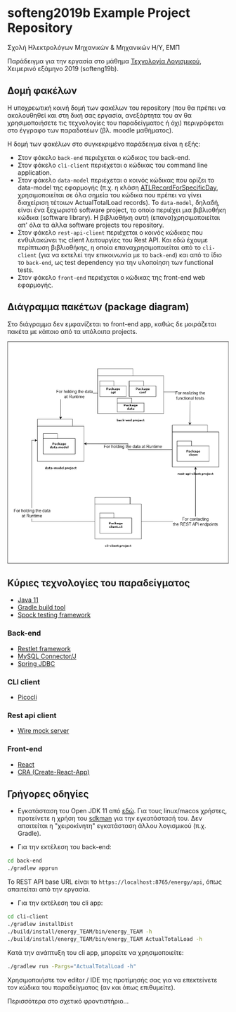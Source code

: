 # softeng2019b Example Project Repository

Σχολή Ηλεκτρολόγων Μηχανικών & Μηχανικών Η/Υ, ΕΜΠ

Παράδειγμα για την εργασία στο μάθημα [Τεχνολογία Λογισμικού](http://courses.softlab.ntua.gr/softeng/2019b/), Χειμερινό εξάμηνο 2019 (softeng19b).

## Δομή φακέλων

Η υποχρεωτική κοινή δομή των φακέλων του repository (που θα πρέπει να ακολουθηθεί και στη δική σας εργασία, ανεξάρτητα του αν θα χρησιμοποιήσετε τις τεχνολογίες του παραδείγματος ή όχι) περιγράφεται στο έγγραφο των παραδοτέων (βλ. moodle μαθήματος). 

Η δομή των φακέλων στο συγκεκριμένο παράδειγμα είναι η εξής:

* Στον φάκελο `back-end` περιέχεται ο κώδικας του back-end.
* Στον φάκελο `cli-client` περιέχεται ο κώδικας του command line application.
* Στον φάκελο `data-model` περιέχεται ο κοινός κώδικας που ορίζει το data-model της εφαρμογής (π.χ. η κλάση [ATLRecordForSpecificDay](data-model/src/main/java/gr/ntua/ece/softeng19b/data/model/ATLRecordForSpecificDay.java), χρησιμοποιείται σε όλα σημεία του κώδικα που πρέπει να γίνει διαχείριση τέτοιων ActualTotalLoad records). To `data-model`, δηλαδή, είναι ένα ξεχωριστό software project, το οποίο περιέχει μια βιβλιοθήκη κώδικα (software library). Η βιβλιοθήκη αυτή (επανα)χρησιμοποιείται απ' όλα τα άλλα software projects του repository.
* Στον φάκελο `rest-api-client` περιέχεται ο κοινός κώδικας που ενθυλακώνει τις client λειτουργίες του Rest API. Και εδώ έχουμε περίπτωση βιβλιοθήκης, η οποία επαναχρησιμοποιείται από το `cli-client` (για να εκτελεί την επικοινωνία με το `back-end`) και από το ίδιο το `back-end`, ως test dependency για την υλοποίηση των functional tests.
* Στον φάκελο `front-end` περιέχεται ο κώδικας της front-end web εφαρμογής.

## Διάγραμμα πακέτων (package diagram)

Στο διάγραμμα δεν εμφανίζεται το front-end app, καθώς δε μοιράζεται πακέτα με κάποιο από τα υπόλοιπα projects.

![diagram](package-diagram.png)

## Κύριες τεχνολογίες του παραδείγματος

* [Java 11](https://docs.oracle.com/en/java/javase/11/)
* [Gradle build tool](https://gradle.org/)
* [Spock testing framework](http://spockframework.org/)

### Back-end

* [Restlet framework](https://restlet.talend.com/documentation/tutorials/2.4/overview)
* [MySQL Connector/J](https://dev.mysql.com/doc/connector-j/8.0/en/)
* [Spring JDBC](https://spring.io/guides/gs/relational-data-access/)

### CLI client

* [Picocli](https://picocli.info)

### Rest api client

* [Wire mock server](http://wiremock.org/)

### Front-end
* [React](https://reactjs.org/)
* [CRA (Create-React-App)](https://create-react-app.dev/)

## Γρήγορες οδηγίες

* Εγκατάσταση του Open JDK 11 από [εδώ](https://adoptopenjdk.net/). Για τους linux/macos χρήστες, προτείνετε η χρήση του [sdkman](https://sdkman.io/) για την εγκατάστασή του. Δεν απαιτείται η "χειροκίνητη" εγκατάσταση άλλου λογισμικού (π.χ. Gradle).

* Για την εκτέλεση του back-end:

```bash
cd back-end
./gradlew apprun
```

Το REST API base URL είναι το `https://localhost:8765/energy/api`, όπως απαιτείται από την εργασία. 

* Για την εκτέλεση του cli app:

```bash
cd cli-client
./gradlew installDist
./build/install/energy_TEAM/bin/energy_TEAM -h
./build/install/energy_TEAM/bin/energy_TEAM ActualTotalLoad -h
```

Κατά την ανάπτυξη του cli app, μπορείτε να χρησιμοποιείτε:

```bash
./gradlew run -Pargs="ActualTotalLoad -h"
```

Χρησιμοποιήστε τον editor / IDE της προτίμησής σας για να επεκτείνετε τον κώδικα του παραδείγματος (αν και όπως επιθυμείτε). 

Περισσότερα στο σχετικό φροντιστήριο...
